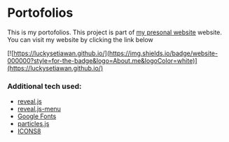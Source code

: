 # Portofolios

This is my portofolios. This project is part of [my presonal website](https://luckysetiawan.github.io/) website. You can visit my website by clicking the link below

[![https://luckysetiawan.github.io/](https://img.shields.io/badge/website-000000?style=for-the-badge&logo=About.me&logoColor=white)](https://luckysetiawan.github.io/)

### Additional tech used:
* [reveal.js](https://revealjs.com/)
* [reveal.js-menu](https://github.com/denehyg/reveal.js-menu)
* [Google Fonts](https://fonts.google.com/)
* [particles.js](https://vincentgarreau.com/particles.js/)
* [ICONS8](https://icons8.com/)
